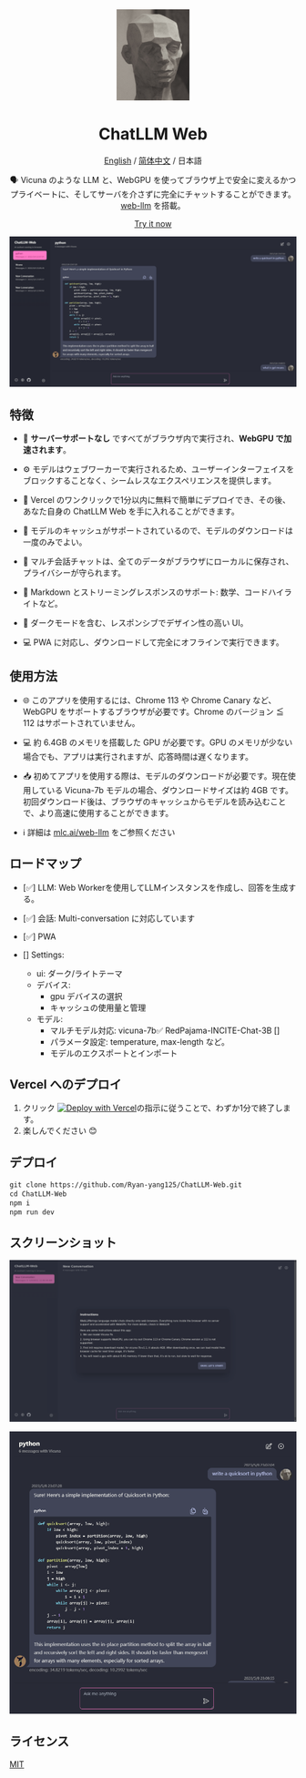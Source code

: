 <div align="center">
<img src="./docs/images/icon.jpg" alt="icon" height="160"/>

<h1 align="center">ChatLLM Web</h1>

[English](../README.md) / [简体中文](./docs/README_CN.md) / 日本語

🗣️ Vicuna のような LLM と、WebGPU を使ってブラウザ上で安全に変えるかつプライベートに、そしてサーバを介さずに完全にチャットすることができます。[web-llm](https://github.com/mlc-ai/web-llm) を搭載。

[Try it now](https://chat-llm-web.vercel.app)

![cover](./docs/images/cover.png)

</div>

## 特徴

- 🤖 **サーバーサポートなし** ですべてがブラウザ内で実行され、**WebGPU で加速されます**。

- ⚙️ モデルはウェブワーカーで実行されるため、ユーザーインターフェイスをブロックすることなく、シームレスなエクスペリエンスを提供します。

- 🚀 Vercel のワンクリックで1分以内に無料で簡単にデプロイでき、その後、あなた自身の ChatLLM Web を手に入れることができます。

- 💾 モデルのキャッシュがサポートされているので、モデルのダウンロードは一度のみでよい。

- 💬 マルチ会話チャットは、全てのデータがブラウザにローカルに保存され、プライバシーが守られます。

- 📝 Markdown とストリーミングレスポンスのサポート: 数学、コードハイライトなど。

- 🎨 ダークモードを含む、レスポンシブでデザイン性の高い UI。

- 💻 PWA に対応し、ダウンロードして完全にオフラインで実行できます。

## 使用方法

- 🌐 このアプリを使用するには、Chrome 113 や Chrome Canary など、WebGPU をサポートするブラウザが必要です。Chrome のバージョン ≦ 112 はサポートされていません。

- 💻 約 6.4GB のメモリを搭載した GPU が必要です。GPU のメモリが少ない場合でも、アプリは実行されますが、応答時間は遅くなります。

- 📥 初めてアプリを使用する際は、モデルのダウンロードが必要です。現在使用している Vicuna-7b モデルの場合、ダウンロードサイズは約 4GB です。初回ダウンロード後は、ブラウザのキャッシュからモデルを読み込むことで、より高速に使用することができます。

- ℹ️ 詳細は [mlc.ai/web-llm](https://mlc.ai/web-llm/) をご参照ください

## ロードマップ

- [✅] LLM: Web Workerを使用してLLMインスタンスを作成し、回答を生成する。

- [✅] 会話: Multi-conversation に対応しています

- [✅] PWA

- [] Settings:
  - ui: ダーク/ライトテーマ
  - デバイス:
    - gpu デバイスの選択
    - キャッシュの使用量と管理
  - モデル:
    - マルチモデル対応: vicuna-7b✅ RedPajama-INCITE-Chat-3B []
    - パラメータ設定: temperature, max-length など。
    - モデルのエクスポートとインポート

## Vercel へのデプロイ

1. クリック
   [![Deploy with Vercel](https://vercel.com/button)](https://vercel.com/new/clone?repository-url=https%3A%2F%2Fgithub.com%2FRyan-yang125%2FChatLLM-Web&project-name=chat-llm-web&repository-name=ChatLLM-Web)の指示に従うことで、わずか1分で終了します。
2. 楽しんでください 😊

## デプロイ

```shell
git clone https://github.com/Ryan-yang125/ChatLLM-Web.git
cd ChatLLM-Web
npm i
npm run dev
```

## スクリーンショット

![Home](./docs/images/home.png)

![More](./docs/images/mobile.png)

## ライセンス

[MIT](./LICENSE)
